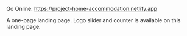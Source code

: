 Go Online: https://project-home-accommodation.netlify.app

A one-page landing page. Logo slider and counter is available on this landing page.
